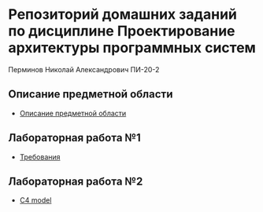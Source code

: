# Репозиторий домашних заданий по дисциплине Проектирование архитектуры программных систем

Перминов Николай Александрович ПИ-20-2

## Описание предметной области

- [Описание предметной области](Описание%20предметной%20области.md)

## Лабораторная работа №1

- [Требования](Lab%20Work%20№1/docs/README.md)

## Лабораторная работа №2

- [С4 model](Lab%20Work%20№2/docs/README.md)
